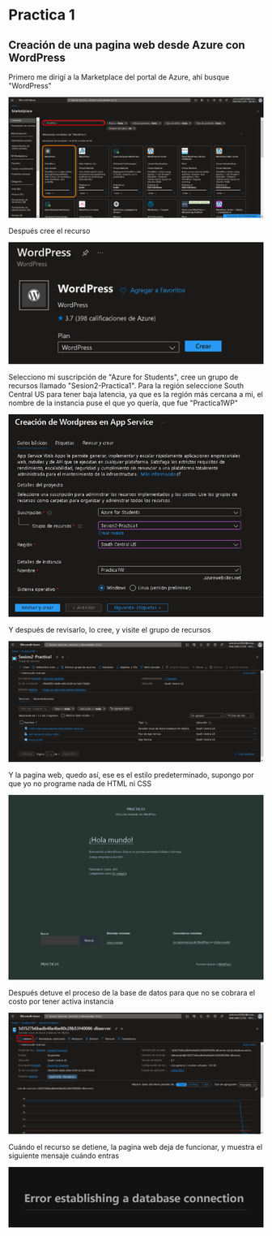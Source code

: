 ﻿# Practica 1
## Creación de una pagina web desde Azure con WordPress

Primero me dirigí a la Marketplace del portal de Azure, ahí busque "WordPress"

![Marketplace de Azure](https://github.com/Mario-CamachoCC/Practica-1/blob/main/img/1.png)

Después cree el recurso

![Creación de WordPress](https://github.com/Mario-CamachoCC/Practica-1/blob/main/img/2.png)

Selecciono mi suscripción de "Azure for Students", cree un grupo de recursos llamado "Sesion2-Practica1". Para la región seleccione South Central US para tener baja latencia, ya que es la región más cercana a mi, el nombre de la instancia puse el que yo quería, que fue "Practica1WP"

![Creación de WordPress en App Service](https://github.com/Mario-CamachoCC/Practica-1/blob/main/img/3.png)

Y después de revisarlo, lo cree, y visite el grupo de recursos

![Grupo de recursos creado](https://github.com/Mario-CamachoCC/Practica-1/blob/main/img/4.png)

Y la pagina web, quedo así, ese es el estilo predeterminado, supongo por que yo no programe nada de HTML ni CSS

![WordPress pagina default](https://github.com/Mario-CamachoCC/Practica-1/blob/main/img/5.png)

Después detuve el proceso de la base de datos para que no se cobrara el costo por tener activa instancia

![DataBase](https://github.com/Mario-CamachoCC/Practica-1/blob/main/img/6.png)

Cuándo el recurso se detiene, la pagina web deja de funcionar, y muestra el siguiente mensaje cuándo entras

![Error](https://github.com/Mario-CamachoCC/Practica-1/blob/main/img/7.png)
